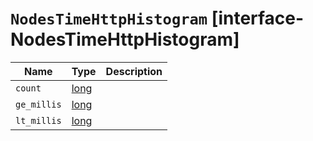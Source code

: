 # `NodesTimeHttpHistogram` [interface-NodesTimeHttpHistogram]

| Name | Type | Description |
| - | - | - |
| `count` | [long](./long.md) | &nbsp; |
| `ge_millis` | [long](./long.md) | &nbsp; |
| `lt_millis` | [long](./long.md) | &nbsp; |
